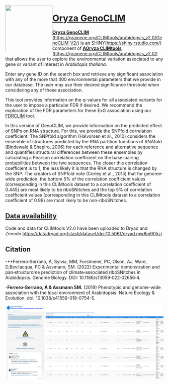 [<img align="left" width="150" height="150" src="https://github.com/CLIMtools/Oryza_GenoCLIM/www/Oryza_GenoCLIM_logo.png">](https://rstudio.aws.science.psu.edu:3838/aaf11/GenoCLIM/ "GenoCLIM")

# [Oryza GenoCLIM](https://gramene.org/CLIMtools/arabidopsis_v2.0/GenoCLIM-V2/ "GenoCLIM")
[**Oryza GenoCLIM**](https://gramene.org/CLIMtools/arabidopsis_v2.0/GenoCLIM-V2/) (https://gramene.org/CLIMtools/arabidopsis_v2.0/GenoCLIM-V2/) is an SHINY(https://shiny.rstudio.com/) component of [**AOryza CLIMtools**](https://gramene.org/CLIMtools/arabidopsis_v2.0/) (https://gramene.org/CLIMtools/arabidopsis_v2.0/) that allows the user to explore the environmental variation associated to any gene or variant of interest in *Arabidopis thaliana*.

Enter any gene ID on the search box and retrieve any significant association with any of the more that 400 environmental parameters that we provide in our database. The user may use their desired significance threshold when considering any of these association.

This tool provides information on the q-values for all associated variants for the user to impose a particular FDR if desired. We recommend the exploration of the FDR parameters for these ExG association using our [FDRCLIM](https://rstudio.aws.science.psu.edu:3838/aaf11/FDRCLIM/ "FDRCLIM") tool.

In this version of GenoCLIM, we provide information on the predicted effect of SNPs on RNA structure. For this, we provide the SNPfold correlation coefficient. The SNPfold algorithm (Halvorsen et al., 2010) considers the ensemble of structures predicted by the RNA partition functions of RNAfold (Bindewald & Shapiro, 2006) for each reference and alternative sequence and quantifies structural differences between these ensembles by calculating a Pearson correlation coefficient on the base-pairing probabilities between the two sequences. The closer this correlation coefficient is to 1, the less likely it is that the RNA structure is changed by the SNP. The creators of SNPfold note (Corley et al., 2015) that for genome-wide prediction, the bottom 5% of the correlation coefficient values (corresponding in this CLIMtools dataset to a correlation coefficient of 0.445) are most likely to be riboSNitches and the top 5% of correlation coefficient values (corresponding in this CLIMtools dataset to a correlation coefficient of 0.99) are most likely to be non-riboSNitches.


## [Data availability](https://datadryad.org/stash/dataset/doi:10.5061/dryad.mw6m905zj)
Code and data for CLIMtools V2.0 have been uploaded to Dryad and Zenodo https://datadryad.org/stash/dataset/doi:10.5061/dryad.mw6m905zj 


## Citation
-**Ferrero‑Serrano, Á, Sylvia, MM, Forstmeier, PC, Olson, AJ, Ware, D,Bevilacqua, PC & Assmann, SM. (2022) Experimental demonstration and pan‑structurome prediction of climate‑associated riboSNitches in Arabidopsis. Genome Biology. DOI: 10.1186/s13059‐022‐02656‐4.

-**Ferrero-Serrano, Á & Assmann SM.** (2019) Phenotypic and genome-wide association with the local environment of Arabidopsis. Nature Ecology & Evolution. doi: 10.1038/s41559-018-0754-5.


[<img align="left" src="https://github.com/CLIMtools/GenoCLIM-V2/blob/main/Screen%20Shot2.png">](https://gramene.org/CLIMtools/arabidopsis_v2.0 "GenoCLIM")
